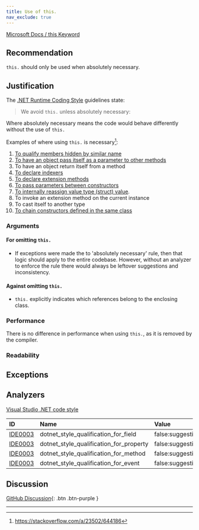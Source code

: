 ```yaml
---
title: Use of this.
nav_exclude: true
---
```


[Microsoft Docs / this Keyword](https://docs.microsoft.com/dotnet/csharp/language-reference/keywords/this)

## Recommendation

`this.` should only be used when absolutely necessary.

## Justification

The [.NET Runtime Coding Style](https://github.com/dotnet/runtime/blob/master/docs/coding-guidelines/coding-style.md) guidelines state:

> We avoid `this.` unless absolutely necessary:

Where absolutely necessary means the code would behave differently without the use of `this.`

Examples of where using `this.` is necessary[^1]:

 1. [To qualify members hidden by similar name][2]
 2. [To have an object pass itself as a parameter to other methods][3]
 3. To have an object return itself from a method
 4. [To declare indexers][4]
 5. [To declare extension methods][5]
 6. [To pass parameters between constructors][6]
 7. [To internally reassign value type (struct) value][7].
 8. To invoke an extension method on the current instance
 9. To cast itself to another type
 10. [To chain constructors defined in the same class][8]

  [2]: https://docs.microsoft.com/dotnet/csharp/language-reference/keywords/this
  [3]: https://docs.microsoft.com/dotnet/csharp/language-reference/keywords/this
  [4]: https://docs.microsoft.com/dotnet/csharp/programming-guide/indexers/index
  [5]: https://docs.microsoft.com/dotnet/csharp/programming-guide/classes-and-structs/extension-methods
  [6]: http://www.codeproject.com/Articles/7011/An-Intro-to-Constructors-in-C%29
  [7]: https://stackoverflow.com/questions/194484/whats-the-strangest-corner-case-youve-seen-in-c-or-net/1800162#1800162
  [8]: https://stackoverflow.com/questions/1814953/c-sharp-constructor-chaining-how-to-do-it

### Arguments

#### For omitting `this.`

* If exceptions were made the to 'absolutely necessary' rule, then that logic should apply to the entire codebase. However, without an analyzer to enforce the rule there would always be leftover suggestions and inconsistency.

#### Against omitting `this.`

* `this.` explicitly indicates which references belong to the enclosing class.

### Performance

There is no difference in performance when using `this.`, as it is removed by the compiler.

### Readability

## Exceptions

## Analyzers

[Visual Studio .NET code style](https://docs.microsoft.com/visualstudio/ide/editorconfig-language-conventions?#this-and-me)

| ID | Name | Value
|:-|:-|:-|
| [IDE0003][10] | dotnet_style_qualification_for_field | false:suggestion |
| [IDE0003][10] | dotnet_style_qualification_for_property | false:suggestion |
| [IDE0003][10] | dotnet_style_qualification_for_method | false:suggestion |
| [IDE0003][10] | dotnet_style_qualification_for_event | false:suggestion |

[10]: https://docs.microsoft.com/visualstudio/ide/editorconfig-language-conventions?#this-and-me

## Discussion

[GitHub Discussion](https://github.com/kmgallahan/Style-as-Code/issues/1){: .btn .btn-purple }

---

[^1]: https://stackoverflow.com/a/23502/644186
